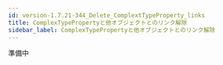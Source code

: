 ```yaml
---
id: version-1.7.21-344_Delete_ComplextTypeProperty_links
title: ComplexTypePropertyと他オブジェクトとのリンク解除
sidebar_label: ComplexTypePropertyと他オブジェクトとのリンク解除
---
```



準備中


